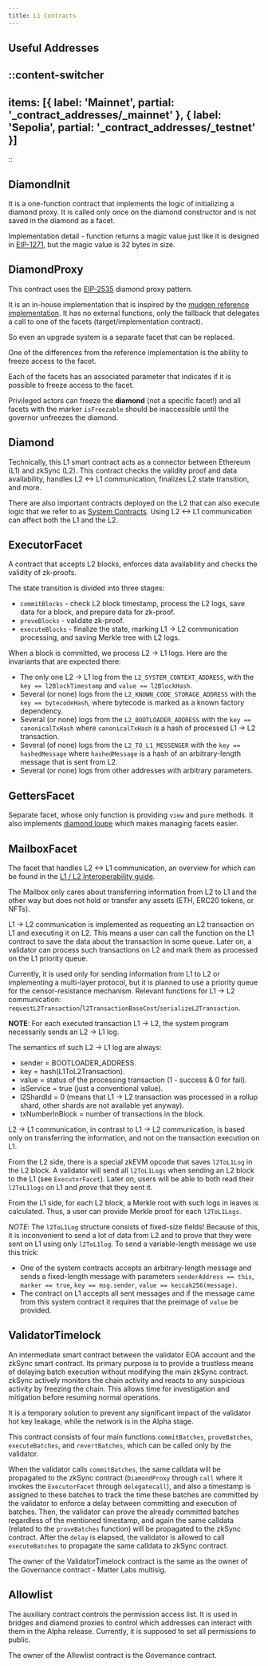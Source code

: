 ```yaml
---
title: L1 Contracts
---
```


## Useful Addresses

::content-switcher
---
items: [{
  label: 'Mainnet',
  partial: '_contract_addresses/_mainnet'
}, {
  label: 'Sepolia',
  partial: '_contract_addresses/_testnet'
}]
---
::

## DiamondInit

It is a one-function contract that implements the logic of initializing a diamond proxy.
It is called only once on the diamond constructor and is not saved in the diamond as a facet.

Implementation detail - function returns a magic value just like it is designed in
[EIP-1271](https://eips.ethereum.org/EIPS/eip-1271), but the magic value is 32 bytes in size.

## DiamondProxy

This contract uses the [EIP-2535](https://eips.ethereum.org/EIPS/eip-2535) diamond
proxy pattern.

It is an in-house implementation that is inspired by the [mudgen reference implementation](https://github.com/mudgen/Diamond).
It has no external functions, only the fallback that delegates a call to one of the facets (target/implementation contract).

So even an upgrade system is a separate facet that can be replaced.

One of the differences from the reference implementation is the ability to freeze access to the facet.

Each of the facets has an associated parameter that indicates if it is possible to freeze access to the facet.

Privileged actors can freeze the **diamond** (not a specific facet!) and all facets
with the marker `isFreezable` should be inaccessible until the governor unfreezes the diamond.

## Diamond

Technically, this L1 smart contract acts as a connector between Ethereum (L1) and zkSync (L2). This contract checks the validity proof and data availability, handles
L2 <-> L1 communication, finalizes L2 state transition, and more.

There are also important contracts deployed on the L2 that can also execute logic that we refer to as [System Contracts](#l2-system-contracts).
Using L2 <-> L1 communication can affect both the L1 and the L2.

## ExecutorFacet

A contract that accepts L2 blocks, enforces data availability and checks the validity of zk-proofs.

The state transition is divided into three stages:

- `commitBlocks` - check L2 block timestamp, process the L2 logs, save data for a block, and prepare data for zk-proof.
- `proveBlocks` - validate zk-proof.
- `executeBlocks` - finalize the state, marking L1 -> L2 communication processing, and saving Merkle tree with L2 logs.

When a block is committed, we process L2 -> L1 logs. Here are the invariants that are expected there:

- The only one L2 -> L1 log from the `L2_SYSTEM_CONTEXT_ADDRESS`, with the `key == l2BlockTimestamp` and `value == l2BlockHash`.
- Several (or none) logs from the `L2_KNOWN_CODE_STORAGE_ADDRESS` with the `key == bytecodeHash`, where bytecode is marked as a known factory dependency.
- Several (or none) logs from the `L2_BOOTLOADER_ADDRESS` with the `key == canonicalTxHash` where `canonicalTxHash` is a hash of processed L1 -> L2 transaction.
- Several (of none) logs from the `L2_TO_L1_MESSENGER` with the `key == hashedMessage` where `hashedMessage` is a hash of an arbitrary-length message
that is sent from L2.
- Several (or none) logs from other addresses with arbitrary parameters.

## GettersFacet

Separate facet, whose only function is providing `view` and `pure` methods. It also
implements [diamond loupe](https://eips.ethereum.org/EIPS/eip-2535#diamond-loupe) which makes managing facets easier.

## MailboxFacet

The facet that handles L2 <-> L1 communication, an overview for which can be found
in the [L1 / L2 Interoperability guide](./l1-l2-interop.md).

The Mailbox only cares about transferring information from L2 to L1 and the other way but does not hold or transfer any assets (ETH, ERC20 tokens, or NFTs).

L1 -> L2 communication is implemented as requesting an L2 transaction on L1 and
executing it on L2. This means a user can call the function on the L1 contract to
save the data about the transaction in some queue. Later on, a validator can
process such transactions on L2 and mark them as processed on the L1 priority queue.

Currently, it is used only for sending information from L1 to L2 or implementing a
multi-layer protocol, but it is planned to use a priority queue for the
censor-resistance mechanism. Relevant functions for L1 -> L2 communication: `requestL2Transaction`/`l2TransactionBaseCost`/`serializeL2Transaction`.

**NOTE**: For each executed transaction L1 -> L2, the system program necessarily sends an L2 -> L1 log.

The semantics of such L2 -> L1 log are always:

- sender = BOOTLOADER_ADDRESS.
- key = hash(L1ToL2Transaction).
- value = status of the processing transaction (1 - success & 0 for fail).
- isService = true (just a conventional value).
- l2ShardId = 0 (means that L1 -> L2 transaction was processed in a rollup shard, other shards are not available yet
  anyway).
- txNumberInBlock = number of transactions in the block.

L2 -> L1 communication, in contrast to L1 -> L2 communication, is based only on transferring the information, and not on the transaction execution on L1.

From the L2 side, there is a special zkEVM opcode that saves `l2ToL1Log` in the L2
block. A validator will send all `l2ToL1Logs` when sending an L2 block to the L1
(see `ExecutorFacet`). Later on, users will be able to both read their `l2ToL1logs` on L1 and _prove_ that they sent it.

From the L1 side, for each L2 block, a Merkle root with such logs in leaves is calculated. Thus, a user can provide Merkle proof for each `l2ToL1Logs`.

_NOTE_: The `l2ToL1Log` structure consists of fixed-size fields! Because of this,
it is inconvenient to send a lot of data from L2 and to prove that they were sent
on L1 using only `l2ToL1log`. To send a variable-length message we use this trick:

- One of the system contracts accepts an arbitrary-length message and sends a
fixed-length message with parameters `senderAddress == this`, `marker == true`, `key == msg.sender`, `value == keccak256(message)`.
- The contract on L1 accepts all sent messages and if the message came from this system contract it requires that the
  preimage of `value` be provided.

## ValidatorTimelock

An intermediate smart contract between the validator EOA account and the zkSync smart contract. Its primary purpose is
to provide a trustless means of delaying batch execution without modifying the main zkSync contract. zkSync actively
monitors the chain activity and reacts to any suspicious activity by freezing the chain. This allows time for
investigation and mitigation before resuming normal operations.

It is a temporary solution to prevent any significant impact of the validator hot key leakage, while the network is in
the Alpha stage.

This contract consists of four main functions `commitBatches`, `proveBatches`, `executeBatches`, and `revertBatches`,
which can be called only by the validator.

When the validator calls `commitBatches`, the same calldata will be propagated to the zkSync contract (`DiamondProxy`
through `call` where it invokes the `ExecutorFacet` through `delegatecall`), and also a timestamp is assigned to these
batches to track the time these batches are committed by the validator to enforce a delay between committing and
execution of batches. Then, the validator can prove the already committed batches regardless of the mentioned timestamp,
and again the same calldata (related to the `proveBatches` function) will be propagated to the zkSync contract. After
the `delay` is elapsed, the validator is allowed to call `executeBatches` to propagate the same calldata to zkSync
contract.

The owner of the ValidatorTimelock contract is the same as the owner of the Governance contract - Matter Labs multisig.

## Allowlist

The auxiliary contract controls the permission access list. It is used in bridges and diamond proxies to control which
addresses can interact with them in the Alpha release. Currently, it is supposed to set all permissions to public.

The owner of the Allowlist contract is the Governance contract.
